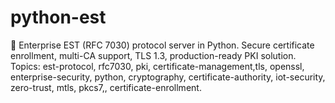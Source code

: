 # python-est
🔐 Enterprise EST (RFC 7030) protocol server in Python. Secure certificate enrollment, multi-CA support, TLS 1.3, production-ready PKI solution. Topics: est-protocol, rfc7030, pki, certificate-management,tls, openssl, enterprise-security, python, cryptography, certificate-authority, iot-security, zero-trust, mtls, pkcs7,, certificate-enrollment.
